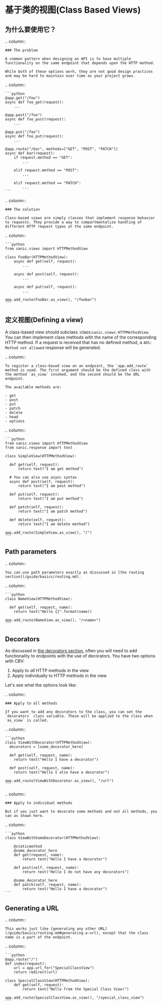 # 基于类的视图(Class Based Views)

## 为什么要使用它？

.. column::

```
### The problem

A common pattern when designing an API is to have multiple functionality on the same endpoint that depends upon the HTTP method.

While both of these options work, they are not good design practices and may be hard to maintain over time as your project grows.
```

.. column::

````
```python
@app.get("/foo")
async def foo_get(request):
    ...

@app.post("/foo")
async def foo_post(request):
    ...

@app.put("/foo")
async def foo_put(request):
    ...

@app.route("/bar", methods=["GET", "POST", "PATCH"])
async def bar(request):
    if request.method == "GET":
        ...

    elif request.method == "POST":
        ...
        
    elif request.method == "PATCH":
        ...
```
````

.. column::

```
### The solution

Class-based views are simply classes that implement response behavior to requests. They provide a way to compartmentalize handling of different HTTP request types at the same endpoint.
```

.. column::

````
```python
from sanic.views import HTTPMethodView

class FooBar(HTTPMethodView):
    async def get(self, request):
        ...
    
    async def post(self, request):
        ...
    
    async def put(self, request):
        ...

app.add_route(FooBar.as_view(), "/foobar")
```
````

## 定义视图(Defining a view)

A class-based view should subclass :class:`sanic.views.HTTPMethodView`. You can then implement class methods with the name of the corresponding HTTP method. If a request is received that has no defined method, a `405: Method not allowed` response will be generated.

.. column::

```
To register a class-based view on an endpoint, the `app.add_route` method is used. The first argument should be the defined class with the method `as_view` invoked, and the second should be the URL endpoint.

The available methods are:

- get
- post
- put
- patch
- delete
- head
- options
```

.. column::

````
```python
from sanic.views import HTTPMethodView
from sanic.response import text

class SimpleView(HTTPMethodView):

  def get(self, request):
      return text("I am get method")

  # You can also use async syntax
  async def post(self, request):
      return text("I am post method")

  def put(self, request):
      return text("I am put method")

  def patch(self, request):
      return text("I am patch method")

  def delete(self, request):
      return text("I am delete method")

app.add_route(SimpleView.as_view(), "/")
```
````

## Path parameters

.. column::

```
You can use path parameters exactly as discussed in [the routing section](/guide/basics/routing.md).
```

.. column::

````
```python
class NameView(HTTPMethodView):

  def get(self, request, name):
    return text("Hello {}".format(name))

app.add_route(NameView.as_view(), "/<name>")
```
````

## Decorators

As discussed in [the decorators section](/guide/best-practices/decorators.md), often you will need to add functionality to endpoints with the use of decorators. You have two options with CBV:

1. Apply to _all_ HTTP methods in the view
2. Apply individually to HTTP methods in the view

Let's see what the options look like:

.. column::

```
### Apply to all methods

If you want to add any decorators to the class, you can set the `decorators` class variable. These will be applied to the class when `as_view` is called.
```

.. column::

````
```python
class ViewWithDecorator(HTTPMethodView):
  decorators = [some_decorator_here]

  def get(self, request, name):
    return text("Hello I have a decorator")

  def post(self, request, name):
    return text("Hello I also have a decorator")

app.add_route(ViewWithDecorator.as_view(), "/url")
```
````

.. column::

```
### Apply to individual methods

But if you just want to decorate some methods and not all methods, you can as shown here.
```

.. column::

````
```python
class ViewWithSomeDecorator(HTTPMethodView):

    @staticmethod
    @some_decorator_here
    def get(request, name):
        return text("Hello I have a decorator")

    def post(self, request, name):
        return text("Hello I do not have any decorators")

    @some_decorator_here
    def patch(self, request, name):
        return text("Hello I have a decorator")
```
````

## Generating a URL

.. column::

```
This works just like [generating any other URL](/guide/basics/routing.md#generating-a-url), except that the class name is a part of the endpoint.
```

.. column::

````
```python
@app.route("/")
def index(request):
    url = app.url_for("SpecialClassView")
    return redirect(url)

class SpecialClassView(HTTPMethodView):
    def get(self, request):
        return text("Hello from the Special Class View!")

app.add_route(SpecialClassView.as_view(), "/special_class_view")
```
````
